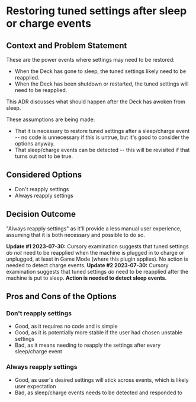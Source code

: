 # Restoring tuned settings after sleep or charge events

## Context and Problem Statement

These are the power events where settings may need to be restored:

- When the Deck has gone to sleep, the tuned settings likely need to be reapplied.
- When the Deck has been shutdown or restarted, the tuned settings will need to be reapplied.

This ADR discusses what should happen after the Deck has awoken from sleep.

These assumptions are being made:

- That it is necessary to restore tuned settings after a sleep/charge event -- no code is unnecessary if this is untrue, but it's good to consider the options anyway.
- That sleep/charge events can be detected -- this will be revisited if that turns out not to be true.

## Considered Options

- Don't reapply settings
- Always reapply settings

## Decision Outcome

"Always reapply settings" as it'll provide a less manual user experience, assuming that it is both necessary and possible to do so.

**Update #1 2023-07-30:** Cursory examination suggests that tuned settings _do not_ need to be reapplied when the machine is plugged in to charge or unplugged, at least in Game Mode (where this plugin applies).
No action is needed to detect charge events.
**Update #2 2023-07-30:** Cursory examination suggests that tuned settings _do_ need to be reapplied after the machine is put to sleep.
**Action is needed to detect sleep events.**

## Pros and Cons of the Options

### Don't reapply settings

- Good, as it requires no code and is simple
- Good, as it is potentially more stable if the user had chosen unstable settings
- Bad, as it means needing to reapply the settings after every sleep/charge event

### Always reapply settings

- Good, as user's desired settings will stick across events, which is likely user expectation
- Bad, as sleep/charge events needs to be detected and responded to
